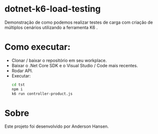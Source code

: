 # dotnet-k6-load-testing
Demonstração de como podemos realizar testes de carga com criação de múltiplos cenários utilizando a ferramenta K6 .

# Como executar:
- Clonar / baixar o repositório em seu workplace.
- Baixar o .Net Core SDK e o Visual Studio / Code mais recentes.
- Rodar API.
- Executar:
    ```sh
    cd tst
    npm i
    k6 run controller-product.js
    ```
	
# Sobre
Este projeto foi desenvolvido por Anderson Hansen.
